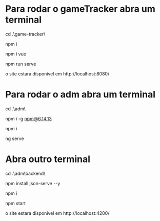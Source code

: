 # Para rodar o gameTracker  abra um terminal

cd .\game-tracker\

npm i 

npm i vue 

npm run serve

o site estara disponivel em http://localhost:8080/

# Para rodar o adm abra um terminal

cd .\adm\ 

npm i -g npm@6.14.13

npm i

ng serve


# Abra outro terminal

cd .\adm\backend\

npm install json-serve --y

npm i

npm start

o site estara disponivel em http://localhost:4200/

